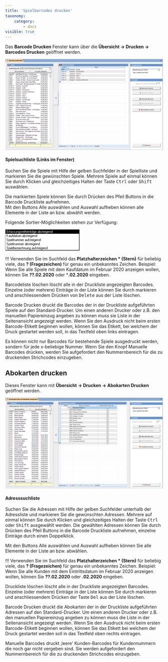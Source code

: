 ```yaml
---
title: 'Spielbarcodes drucken'
taxonomy:
    category:
        - docs
visible: true
---
```


Das **Barcode Drucken** Fenster kann über die **Übersicht → Drucken → Barcodes Drucken** geöffnet werden.

![barcodes-drucken](../../images/barcodes-drucken.png)

#### Spielsuchliste (Links im Fenster)

Suchen Sie die Spiele mit Hilfe der gelben Suchfelder in der Spielliste und markieren Sie die gewünschten Spiele. Mehrere Spiele auf einmal können Sie durch Klicken und gleichzeitiges Halten der Taste <kbd>Ctrl</kbd> oder <kbd>Shift</kbd> auswählen.

Die markierten Spiele können Sie durch Drücken des Pfeil Buttons in die Barcode Druckliste aufnehmen.   
Mit den Buttons <span class="btn-lupo">Alle auswählen</span> und <span class="btn-lupo">Auswahl aufheben</span> können alle Elemente in der Liste an bzw. abwählt werden.

Folgende Sortier-Möglichkeiten stehen zur Verfügung:

![spielsuchliste](../../images/spielsuchliste.png)


!!! Verwenden Sie im Suchfeld das **Platzhalterzeichen * (Stern)** für beliebig viele, das **? (Fragezeichen)** für genau ein unbekanntes Zeichen. Beispiel: Wenn Sie alle Spiele mit dem Kaufdatum im Februar 2020 anzeigen wollen, können Sie **??.02.2020** oder ***.02.2020** eingeben.

<span class="btn-lupo">Barcodeliste löschen</span> löscht alle in der Druckliste angezeigten Barcodes. Einzelne (oder mehrere) Einträge in der Liste können Sie durch markieren und anschliessendem Drücken von <kbd>Delete</kbd> aus der Liste löschen.

<span class="btn-lupo">Barcode Drucken</span> druckt die Barcodes der in der Druckliste aufgeführten Spiele auf den Standard-Drucker. Um einen anderen Drucker oder z.B. den manuellen Papiereinzug angeben zu können muss sie Liste in der Seitenansicht angezeigt werden. Wenn Sie den Ausdruck nicht beim ersten Barcode-Etikett beginnen wollen, können Sie das Etikett, bei welchem der Druck gestartet werden soll, in das Textfeld oben links eintragen.

Es können nicht nur Barcodes für bestehende Spiele ausgedruckt werden, sondern für jede x-beliebige Nummer. Wenn Sie den Knopf <span class="btn-lupo">Manuelle Barcodes</span> drücken, werden Sie aufgefordert den Nummernbereich für die zu druckenden Strichcodes einzugeben.

## Abokarten drucken

Dieses Fenster kann mit **Übersicht → Drucken → Abokarten Drucken** geöffnet werden.

![abokarten-drucken](../../images/abokarten-drucken.png)

#### Adresssuchliste

Suchen Sie die Adressen mit Hilfe der gelben Suchfelder unterhalb der Adressliste und markieren Sie die gewünschten Adressen. Mehrere auf einmal können Sie durch Klicken und gleichzeitiges Halten der Taste <kbd>Ctrl</kbd> oder <kbd>Shift</kbd> ausgewählt werden. Die gewählten Adressen können Sie durch Drücken des Pfeil Buttons in die Barcode Druckliste aufnehmen, einzelne Einträge durch einen Doppelklick.

Mit den Buttons <span class="btn-lupo">Alle auswählen</span> und <span class="btn-lupo">Auswahl aufheben</span> können Sie alle Elemente in der Liste an bzw. abwählen.

 
!!! Verwenden Sie im Suchfeld das **Platzhalterzeichen * (Stern)** für beliebig viele, das **? (Fragezeichen)** für genau ein unbekanntes Zeichen. Beispiel: Wenn Sie alle Kunden mit dem Eintrittsdatum im Februar 2020 anzeigen wollen, können Sie **??.02.2020** oder **.02.2020** eingeben.

<span class="btn-lupo">Druckliste löschen</span> löscht alle in der Druckliste angezeigten Barcodes. Einzelne (oder mehrere) Einträge in der Liste können Sie durch markieren und anschliessendem Drücken der Taste <kbd>Del</kbd> aus der Liste löschen.

<span class="btn-lupo">Barcode Drucken</span> druckt die Abokarten der in der Druckliste aufgeführten Adressen auf den Standard-Drucker. Um einen anderen Drucker oder z.B. den manuellen Papiereinzug angeben zu können muss die Liste in der Seitenansicht angezeigt werden. Wenn Sie den Ausdruck nicht beim ersten Barcode-Etikett beginnen wollen, können Sie das Etikett bei welchem der Druck gestartet werden soll in das Textfeld oben rechts eintragen.

<span class="btn-lupo">Manuelle Barcodes</span> druckt ‚leere' Kunden-Barcodes für Kundennummern die noch gar nicht vergeben sind. Sie werden aufgefordert den Nummernbereich für die zu druckenden Strichcodes einzugeben.
